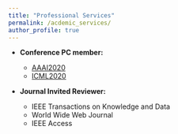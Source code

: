 ```yaml
---
title: "Professional Services"
permalink: /acdemic_services/
author_profile: true
---
```


* **Conference PC member:**
  * [AAAI2020](https://aaai.org/Conferences/AAAI-20/)
  * [ICML2020](https://icml.cc/)
  
* **Journal Invited Reviewer:**
  * IEEE Transactions on Knowledge and Data
  * World Wide Web Journal
  * IEEE Access
